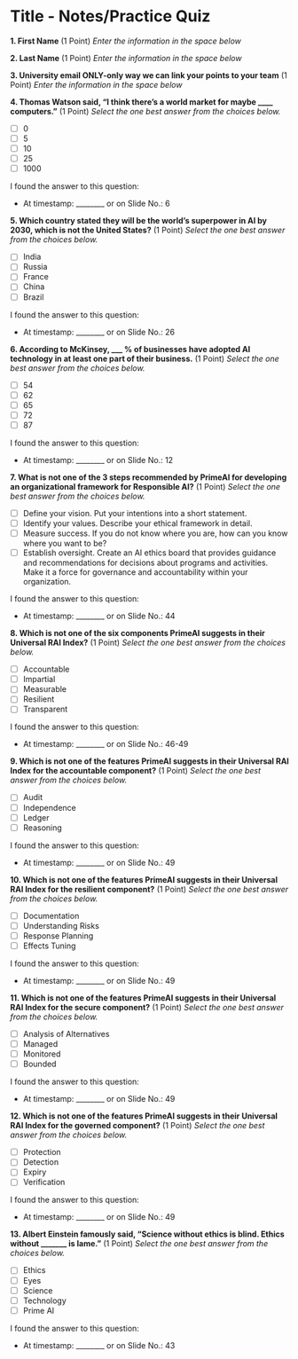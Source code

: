 # Title  - Notes/Practice Quiz

**1. First Name** (1 Point)
*Enter the information in the space below*
<Your first name you used to register for D4G>

**2. Last Name** (1 Point)
*Enter the information in the space below*
<Your last name you used to register for D4G>

**3. University email ONLY-only way we can link your points to your team** (1 Point)
*Enter the information in the space below*
<Your UA email address>

**4. Thomas Watson said, “I think there’s a world market for maybe ____ computers.”** (1 Point)
*Select the one best answer from the choices below.*

- [ ] 0
- [ ] 5
- [ ] 10
- [ ] 25
- [ ] 1000

I found the answer to this question:

- At timestamp: ________ or on Slide No.: 6

**5. Which country stated they will be the world’s superpower in AI by 2030, which is not the United States?** (1 Point)
*Select the one best answer from the choices below.*

- [ ] India
- [ ] Russia
- [ ] France
- [ ] China
- [ ] Brazil

I found the answer to this question:

- At timestamp: ________ or on Slide No.: 26

**6. According to McKinsey, ___ % of businesses have adopted AI technology in at least one part of their business.** (1 Point)
*Select the one best answer from the choices below.*

- [ ] 54
- [ ] 62
- [ ] 65
- [ ] 72
- [ ] 87

I found the answer to this question:

- At timestamp: ________ or on Slide No.: 12

**7. What is not one of the 3 steps recommended by PrimeAI for developing an organizational framework for Responsible AI?** (1 Point)
*Select the one best answer from the choices below.*

- [ ] Define your vision. Put your intentions into a short statement.
- [ ] Identify your values. Describe your ethical framework in detail.
- [ ] Measure success. If you do not know where you are, how can you know where you want to be?
- [ ] Establish oversight. Create an AI ethics board that provides guidance and recommendations for decisions about programs and activities. Make it a force for governance and accountability within your organization.

I found the answer to this question:

- At timestamp: ________ or on Slide No.: 44

**8. Which is not one of the six components PrimeAI suggests in their Universal RAI Index?** (1 Point)
*Select the one best answer from the choices below.*

- [ ] Accountable
- [ ] Impartial
- [ ] Measurable
- [ ] Resilient
- [ ] Transparent

I found the answer to this question:

- At timestamp: ________ or on Slide No.: 46-49

**9. Which is not one of the features PrimeAI suggests in their Universal RAI Index for the accountable component?** (1 Point)
*Select the one best answer from the choices below.*

- [ ] Audit
- [ ] Independence
- [ ] Ledger
- [ ] Reasoning

I found the answer to this question:

- At timestamp: ________ or on Slide No.: 49

**10. Which is not one of the features PrimeAI suggests in their Universal RAI Index for the resilient component?** (1 Point)
*Select the one best answer from the choices below.*

- [ ] Documentation
- [ ] Understanding Risks
- [ ] Response Planning
- [ ] Effects Tuning

I found the answer to this question:

- At timestamp: ________ or on Slide No.: 49

**11. Which is not one of the features PrimeAI suggests in their Universal RAI Index for the secure component?** (1 Point)
*Select the one best answer from the choices below.*

- [ ] Analysis of Alternatives
- [ ] Managed
- [ ] Monitored
- [ ] Bounded

I found the answer to this question:

- At timestamp: ________ or on Slide No.: 49

**12. Which is not one of the features PrimeAI suggests in their Universal RAI Index for the governed component?** (1 Point)
*Select the one best answer from the choices below.*

- [ ] Protection
- [ ] Detection
- [ ] Expiry
- [ ] Verification

I found the answer to this question:

- At timestamp: ________ or on Slide No.: 49

**13. Albert Einstein famously said, “Science without ethics is blind. Ethics without _______ is lame.”** (1 Point)
*Select the one best answer from the choices below.*

- [ ] Ethics
- [ ] Eyes
- [ ] Science
- [ ] Technology
- [ ] Prime AI

I found the answer to this question:

- At timestamp: ________ or on Slide No.: 43
